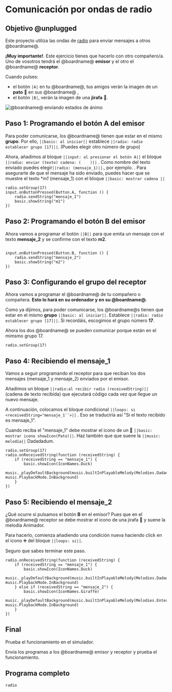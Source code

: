 # Comunicación por ondas de radio

## Objetivo @unplugged

Este proyecto utiliza las ondas de [radio](/reference/radio) para enviar mensajes a otros @boardname@.

**¡Muy importante!**. Este ejercicio tienes que hacerlo con otro compañero/a. Uno de vosotros tendrá el @boardname@ **emisor** y el otro el @boardname@ **receptor**.

Cuando pulses:

* el botón ``|A|`` en tu @boardname@, tus amigos verán la imagen de un **pato** 🦆 en sus @boardname@ ,
* el botón ``|B|``, verán la imagen de una **jirafa** 🦒.

![@boardname@ enviando estados de ánimo](/static/mb/projects/mood-radio.png)

## Paso 1: Programando el botón A del emisor 

Para poder comunicarse, los @boardname@ tienen que estar en el mismo **grupo**. Por ello, ``||basic: al iniciar||`` establece ``||radio: radio establecer grupo [17]||``. (Puedes elegir otro número de grupo)

Ahora, añadimos al bloque ``||input: al presionar el botón A||`` el bloque ``||radio: enviar (texto) cadena: (    )||`` . Como nombre del texto enviado puedes elegir``||radio: (mensaje_1)||``., por ejemplo.
.
Para asegurarte de que el mensaje ha sido enviado, puedes hacer que se  muestre el texto **m1* (mensaje_1) con el bloque ``||basic: mostrar cadena ||``

```blocks
radio.setGroup(17)
input.onButtonPressed(Button.A, function () {
    radio.sendString("mensaje_1")
    basic.showString("m1")
})
```

## Paso 2: Programando el botón B del emisor 

Ahora vamos a programar el botón ``||B||`` para que emita un mensaje con el texto **mensaje_2** y se confirme con el texto **m2**. 

```blocks

input.onButtonPressed(Button.B, function () {
    radio.sendString("mensaje_2")
    basic.showString("m2")
})
```

## Paso 3: Configurando el grupo del receptor

Ahora vamos a programar el @boardname@ de tu compañero o compañera. **Esto lo hará en su ordenador y en su @boardname@**.

Como ya dijimos, para poder comunicarse, los @boardname@s tienen que estar en el mismo **grupo** ``||basic: al iniciar||``.  Establece ``||radio: radio establecer grupo [17]||``. Si recordáis, escogimos el grupo número **17**.  

Ahora los dos @boardname@ se pueden comunicar porque están en el mimsmo grupo 17.


```blocks
radio.setGroup(17)

```

## Paso 4: Recibiendo el mensaje_1

Vamos a seguir programando el receptor para que reciban los dos mensajes (mensaje_1 y mensaje_2) enviados por el emisor.


Añadimos un bloque ``||radio:al recibir radio (receivedString)||`` (cadena de texto recibida) que ejecutará código cada vez que llegue un nuevo mensaje.

A continuación, colocamos el bloque condicional ``||loops: si <receivedString="mensaje_1¨¨>||`` . Eso se traduciría así "Si el texto recibido es mensaje_1".

Cuando reciba el "mensaje_1" debe mostrar el icono de un 🦆 ``||basic: mostrar icono showIcon(Pato)||``.
Haz también que que suene la ``||music: melodía||`` Dadadadum.


```blocks
radio.setGroup(17)
radio.onReceivedString(function (receivedString) {
    if (receivedString == "mensaje_1") {
        basic.showIcon(IconNames.Duck)
        music._playDefaultBackground(music.builtInPlayableMelody(Melodies.Dadadadum), music.PlaybackMode.InBackground)
    }
})
```

## Paso 5: Recibiendo el mensaje_2

¿Qué ocurre si pulsamos el botón **B** en el emisor? Pues que en el @boardname@ receptor se debe mostrar el icono de una jirafa 🦒 y suene la melodía Animador.

Para hacerlo, comienza añadiendo una condición nueva haciendo click en el icono ➕ del bloque ``||loops: si||``.

Seguro que sabes terminar este paso.

```blocks
radio.onReceivedString(function (receivedString) {
    if (receivedString == "mensaje_1") {
        basic.showIcon(IconNames.Duck)
        music._playDefaultBackground(music.builtInPlayableMelody(Melodies.Dadadadum), music.PlaybackMode.InBackground)
    } else if (receivedString == "mensaje_2") {
        basic.showIcon(IconNames.Giraffe)
        music._playDefaultBackground(music.builtInPlayableMelody(Melodies.Entertainer), music.PlaybackMode.InBackground)
    }
})
```


## Final

Prueba el funcionamiento en el simulador.

Envía los programas a los @boardname@ emisor y receptor y prueba el funcionamiento.

## Programa completo



```package
radio
```